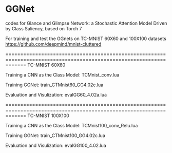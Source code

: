 # GGNet
codes for Glance and Glimpse Network: a Stochastic Attention Model Driven by Class Saliency, based on Torch 7

For training and test the GGnets on TC-MNIST 60X60 and 100X100 datasets https://github.com/deepmind/mnist-cluttered

===================================================================================================================
TC-MNIST 60X60

Training a CNN as the Class Model: TCMnist_conv.lua

Training GGNet: train_CTMnist60_GG4.02c.lua

Evaluation and Visulization: evalGG60_4.02a.lua


===================================================================================================================
TC-MNIST 100X100

Training a CNN as the Class Model: TCMnist100_conv_Relu.lua

Training GGNet: train_CTMnist100_GG4.02c.lua

Evaluation and Visulization: evalGG100_4.02.lua

